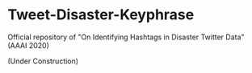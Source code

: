# Tweet-Disaster-Keyphrase
Official repository of "On Identifying Hashtags in Disaster Twitter Data" (AAAI 2020)

(Under Construction)
